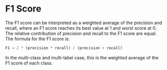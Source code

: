 # F1 Score

The F1 score can be interpreted as a weighted average of the precision and recall, where an F1 score reaches its best value at 1 and worst score at 0. The relative contribution of precision and recall to the F1 score are equal. The formula for the F1 score is:

```python
F1 = 2 * (precision * recall) / (precision + recall)
```

In the multi-class and multi-label case, this is the weighted average of the F1 score of each class.
